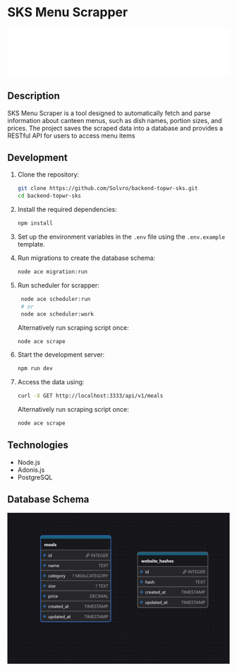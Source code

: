 # SKS Menu Scrapper

![Banner](./assets/solvro.png)

## Description

SKS Menu Scraper is a tool designed to automatically fetch and parse information about canteen menus, such as dish names, portion sizes, and prices. The project saves the scraped data into a database and provides a RESTful API for users to access menu items

## Development

1. Clone the repository:

   ```bash
   git clone https://github.com/Solvro/backend-topwr-sks.git
   cd backend-topwr-sks
   ```

2. Install the required dependencies:

   ```bash
   npm install
   ```

3. Set up the environment variables in the `.env` file using the `.env.example` template.

4. Run migrations to create the database schema:

   ```bash
   node ace migration:run
   ```

5. Run scheduler for scrapper:

   ```bash
    node ace scheduler:run
    # or
    node ace scheduler:work
   ```

   Alternatively run scraping script once:

   ```bash
   node ace scrape
   ```

6. Start the development server:

   ```bash
   npm run dev
   ```

7. Access the data using:

   ```bash
   curl -X GET http://localhost:3333/api/v1/meals
   ```

   Alternatively run scraping script once:

   ```bash
   node ace scrape
   ```

## Technologies

- Node.js
- Adonis.js
- PostgreSQL

## Database Schema

![schema](./assets/schema.png)
